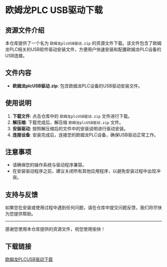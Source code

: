 # 欧姆龙PLC USB驱动下载

## 资源文件介绍

本仓库提供了一个名为 `欧姆龙plcUSB驱动.zip` 的资源文件下载。该文件包含了欧姆龙PLC相关的USB软件驱动安装文件，方便用户快速安装和配置欧姆龙PLC设备的USB连接。

## 文件内容

- **欧姆龙plcUSB驱动.zip**: 包含欧姆龙PLC设备的USB驱动安装文件。

## 使用说明

1. **下载文件**: 点击仓库中的 `欧姆龙plcUSB驱动.zip` 文件进行下载。
2. **解压缩**: 下载完成后，解压缩 `欧姆龙plcUSB驱动.zip` 文件。
3. **安装驱动**: 按照解压缩后的文件中的安装说明进行驱动安装。
4. **连接设备**: 安装完成后，连接您的欧姆龙PLC设备，确保USB驱动正常工作。

## 注意事项

- 请确保您的操作系统与驱动程序兼容。
- 在安装驱动程序之前，建议关闭所有其他应用程序，以避免安装过程中出现冲突。

## 支持与反馈

如果您在安装或使用过程中遇到任何问题，请在仓库中提交问题反馈，我们将尽快为您提供帮助。

---

感谢您使用本仓库提供的资源文件，祝您使用愉快！

## 下载链接

[欧姆龙PLCUSB驱动下载](https://pan.quark.cn/s/d3cdea80e9d5)